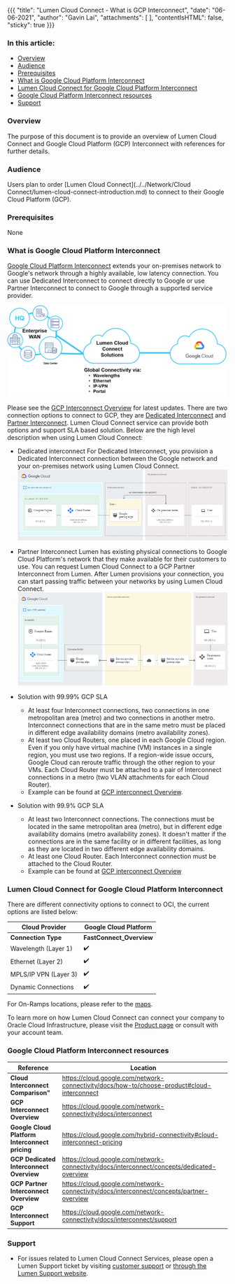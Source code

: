 {{{
  "title": "Lumen Cloud Connect - What is GCP Interconnect",
  "date": "06-06-2021",
  "author": "Gavin Lai",
  "attachments": [
  ],
  "contentIsHTML": false,
  "sticky": true
}}}

### In this article:

* [Overview](#overview)
* [Audience](#audience)
* [Prerequisites](#prerequisites)
* [What is Google Cloud Platform Interconnect](#what-is-google-cloud-platform-interconnect)
* [Lumen Cloud Connect for Google Cloud Platform Interconnect](#lumen-cloud-for-google-cloud-platform-interconnect)
* [Google Cloud Platform Interconnect resources](google-cloud-platform-interconnect-resrouces)
* [Support](#support)

### Overview
The purpose of this document is to provide an overview of Lumen Cloud Connect and Google Cloud Platform (GCP) Interconnect with references for further details.


### Audience

Users plan to order [Lumen Cloud Connect](../../Network/Cloud Connect/lumen-cloud-connect-introduction.md) to connect to their Google Cloud Platform (GCP).

### Prerequisites

None

### What is Google Cloud Platform Interconnect
[Google Cloud Platform Interconnect](//cloud.google.com/network-connectivity/docs/interconnect) extends your on-premises network to Google's network through a highly available, low latency connection. You can use Dedicated Interconnect to connect directly to Google or use Partner Interconnect to connect to Google through a supported service provider.

![gcp-interconnect](../../images/network/cloudconnect/lumen-cloud-coonect-gcp.png)

Please see the [GCP Interconnect Overview](//cloud.google.com/network-connectivity/docs/interconnect/concepts/overview) for latest updates.  There are two connection options to connect to GCP, they are [Dedicated Interconnect](//cloud.google.com/network-connectivity/docs/interconnect/how-to#managing-dedicated-interconnect) and [Partner Interconnect](https://cloud.google.com/network-connectivity/docs/interconnect/how-to#managing-partner).  Lumen Cloud Connect service can provide both options and support SLA based solution.  Below are the high level description when using Lumen Cloud Connect:
* Dedicated interconnect
  For Dedicated Interconnect, you provision a Dedicated Interconnect connection between the Google network and your on-premises network using Lumen Cloud Connect.  
  ![gcp-interconnect-dedicated-interconnect-single](../../images/network/cloudconnect/gcp-interconnect-dedicated-interconnect-single.png)
* Partner Interconnect
  Lumen has existing physical connections to Google Cloud Platform's network that they make available for their customers to use. You can request Lumen Cloud Connect to a GCP Partner Interconnect from Lumen. After Lumen provisions your connection, you can start passing traffic between your networks by using Lumen Cloud Connect.
  ![gcp-interconnect-partner-interconnect-single](../../images/network/cloudconnect/gcp-interconnect-partner-interconnect-single.png)

* Solution with 99.99% GCP SLA
  * At least four Interconnect connections, two connections in one metropolitan area (metro) and two connections in another metro. Interconnect connections that are in the same metro must be placed in different edge availability domains (metro availability zones).
  * At least two Cloud Routers, one placed in each Google Cloud region. Even if you only have virtual machine (VM) instances in a single region, you must use two regions. If a region-wide issue occurs, Google Cloud can reroute traffic through the other region to your VMs. Each Cloud Router must be attached to a pair of Interconnect connections in a metro (two VLAN attachments for each Cloud Router).  
  * Example can be found at [GCP interconnect Overview](//cloud.google.com/network-connectivity/docs/interconnect/tutorials/dedicated-creating-9999-availability).
* Solution with 99.9% GCP SLA
  * At least two Interconnect connections. The connections must be located in the same metropolitan area (metro), but in different edge availability domains (metro availability zones). It doesn't matter if the connections are in the same facility or in different facilities, as long as they are located in two different edge availability domains.
  * At least one Cloud Router. Each Interconnect connection must be attached to the Cloud Router.
  * Example can be found at [GCP interconnect Overview](//cloud.google.com/network-connectivity/docs/interconnect/tutorials/dedicated-creating-999-availability)




### Lumen Cloud Connect for Google Cloud Platform Interconnect

There are different connectivity options to connect to OCI, the current options are listed below:

**Cloud Provider**|**Google Cloud Platform**
-------------|-------------
**Connection Type**|**FastConnect_Overview**
Wavelength (Layer 1)|:heavy_check_mark:
Ethernet (Layer 2)|:heavy_check_mark:
MPLS/IP VPN (Layer 3)|:heavy_check_mark:
Dynamic Connections|:heavy_check_mark:

For On-Ramps locations, please refer to the [maps](//assets.lumen.com/is/content/Lumen/maps-cloud-connect-on-ramps?Creativeid=c3d38810-e03e-4fb5-bb94-fd6551ff7388).

To learn more on how Lumen Cloud Connect can connect your company to Oracle Cloud Infrastructure, please visit the [Product page](//www.lumen.com/en-us/hybrid-it-cloud/cloud-connect.html) or consult with your account team.  


### Google Cloud Platform Interconnect resources

**Reference**|Location
-------------|-------------
**Cloud Interconnect Comparison"**|https://cloud.google.com/network-connectivity/docs/how-to/choose-product#cloud-interconnect
**GCP Interconnect Overview**|https://cloud.google.com/network-connectivity/docs/interconnect
**Google Cloud Platform Interconnect pricing**|https://cloud.google.com/hybrid-connectivity#cloud-interconnect-pricing
**GCP Dedicated Interconnect Overview**|https://cloud.google.com/network-connectivity/docs/interconnect/concepts/dedicated-overview
**GCP Partner Interconnect Overview**|https://cloud.google.com/network-connectivity/docs/interconnect/concepts/partner-overview
**GCP Interconnect Support**|https://cloud.google.com/network-connectivity/docs/interconnect/support


### Support

* For issues related to Lumen Cloud Connect Services, please open a Lumen Support ticket by visiting [customer support](//www.lumen.com/en-us/contact-us-support.html) or [through the Lumen Support website](//www.lumen.com/help/en-us/home.html).
